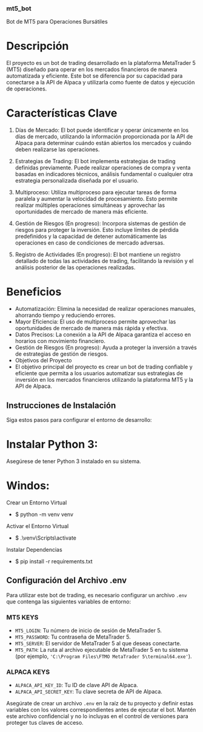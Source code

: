 ### mt5_bot
Bot de MT5 para Operaciones Bursátiles

# Descripción
El proyecto es un bot de trading desarrollado en la plataforma MetaTrader 5 (MT5) diseñado para operar en los mercados financieros de manera automatizada y eficiente. Este bot se diferencia por su capacidad para conectarse a la API de Alpaca y utilizarla como fuente de datos y ejecución de operaciones.

# Características Clave
1) Días de Mercado: El bot puede identificar y operar únicamente en los días de mercado, utilizando la información proporcionada por la API de Alpaca para determinar cuándo están abiertos los mercados y cuándo deben realizarse las operaciones.

2) Estrategias de Trading: El bot implementa estrategias de trading definidas previamente. Puede realizar operaciones de compra y venta basadas en indicadores técnicos, análisis fundamental o cualquier otra estrategia personalizada diseñada por el usuario.

3) Multiproceso: Utiliza multiproceso para ejecutar tareas de forma paralela y aumentar la velocidad de procesamiento. Esto permite realizar múltiples operaciones simultáneas y aprovechar las oportunidades de mercado de manera más eficiente.

4) Gestión de Riesgos (En progreso): Incorpora sistemas de gestión de riesgos para proteger la inversión. Esto incluye límites de pérdida predefinidos y la capacidad de detener automáticamente las operaciones en caso de condiciones de mercado adversas.

5) Registro de Actividades (En progreso): El bot mantiene un registro detallado de todas las actividades de trading, facilitando la revisión y el análisis posterior de las operaciones realizadas.

# Beneficios
- Automatización: Elimina la necesidad de realizar operaciones manuales, ahorrando tiempo y reduciendo errores.
- Mayor Eficiencia: El uso de multiproceso permite aprovechar las oportunidades de mercado de manera más rápida y efectiva.
- Datos Precisos: La conexión a la API de Alpaca garantiza el acceso en horarios con movimiento financiero.
- Gestión de Riesgos (En progreso): Ayuda a proteger la inversión a través de estrategias de gestión de riesgos.
- Objetivos del Proyecto
- El objetivo principal del proyecto es crear un bot de trading confiable y eficiente que permita a los usuarios automatizar sus estrategias de inversión en los mercados financieros utilizando la plataforma MT5 y la API de Alpaca.


## Instrucciones de Instalación

Siga estos pasos para configurar el entorno de desarrollo:

# Instalar Python 3:
Asegúrese de tener Python 3 instalado en su sistema.

# Windos:
Crear un Entorno Virtual
- $ python -m venv venv

Activar el Entorno Virtual
- $ .\venv\Scripts\activate

Instalar Dependencias
- $ pip install -r requirements.txt


## Configuración del Archivo .env

Para utilizar este bot de trading, es necesario configurar un archivo `.env` que contenga las siguientes variables de entorno:

### MT5 KEYS
- `MT5_LOGIN`: Tu número de inicio de sesión de MetaTrader 5.
- `MT5_PASSWORD`: Tu contraseña de MetaTrader 5.
- `MT5_SERVER`: El servidor de MetaTrader 5 al que deseas conectarte.
- `MT5_PATH`: La ruta al archivo ejecutable de MetaTrader 5 en tu sistema (por ejemplo, `'C:\Program Files\FTMO MetaTrader 5\terminal64.exe'`).

### ALPACA KEYS
- `ALPACA_API_KEY_ID`: Tu ID de clave API de Alpaca.
- `ALPACA_API_SECRET_KEY`: Tu clave secreta de API de Alpaca.

Asegúrate de crear un archivo `.env` en la raíz de tu proyecto y definir estas variables con los valores correspondientes antes de ejecutar el bot. Mantén este archivo confidencial y no lo incluyas en el control de versiones para proteger tus claves de acceso.
